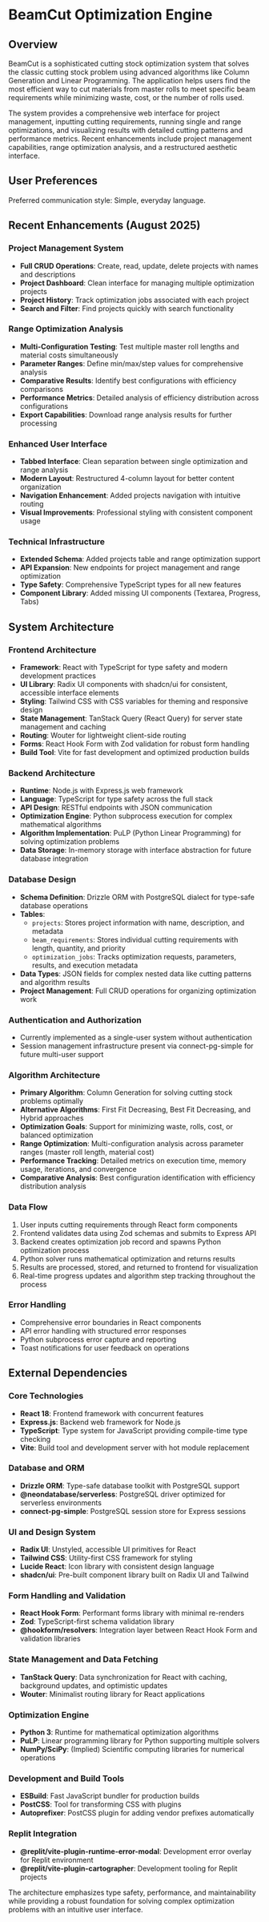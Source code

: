 # BeamCut Optimization Engine

## Overview

BeamCut is a sophisticated cutting stock optimization system that solves the classic cutting stock problem using advanced algorithms like Column Generation and Linear Programming. The application helps users find the most efficient way to cut materials from master rolls to meet specific beam requirements while minimizing waste, cost, or the number of rolls used.

The system provides a comprehensive web interface for project management, inputting cutting requirements, running single and range optimizations, and visualizing results with detailed cutting patterns and performance metrics. Recent enhancements include project management capabilities, range optimization analysis, and a restructured aesthetic interface.

## User Preferences

Preferred communication style: Simple, everyday language.

## Recent Enhancements (August 2025)

### Project Management System
- **Full CRUD Operations**: Create, read, update, delete projects with names and descriptions
- **Project Dashboard**: Clean interface for managing multiple optimization projects
- **Project History**: Track optimization jobs associated with each project
- **Search and Filter**: Find projects quickly with search functionality

### Range Optimization Analysis
- **Multi-Configuration Testing**: Test multiple master roll lengths and material costs simultaneously
- **Parameter Ranges**: Define min/max/step values for comprehensive analysis
- **Comparative Results**: Identify best configurations with efficiency comparisons
- **Performance Metrics**: Detailed analysis of efficiency distribution across configurations
- **Export Capabilities**: Download range analysis results for further processing

### Enhanced User Interface
- **Tabbed Interface**: Clean separation between single optimization and range analysis
- **Modern Layout**: Restructured 4-column layout for better content organization
- **Navigation Enhancement**: Added projects navigation with intuitive routing
- **Visual Improvements**: Professional styling with consistent component usage

### Technical Infrastructure
- **Extended Schema**: Added projects table and range optimization support
- **API Expansion**: New endpoints for project management and range optimization
- **Type Safety**: Comprehensive TypeScript types for all new features
- **Component Library**: Added missing UI components (Textarea, Progress, Tabs)

## System Architecture

### Frontend Architecture
- **Framework**: React with TypeScript for type safety and modern development practices
- **UI Library**: Radix UI components with shadcn/ui for consistent, accessible interface elements
- **Styling**: Tailwind CSS with CSS variables for theming and responsive design
- **State Management**: TanStack Query (React Query) for server state management and caching
- **Routing**: Wouter for lightweight client-side routing
- **Forms**: React Hook Form with Zod validation for robust form handling
- **Build Tool**: Vite for fast development and optimized production builds

### Backend Architecture
- **Runtime**: Node.js with Express.js web framework
- **Language**: TypeScript for type safety across the full stack
- **API Design**: RESTful endpoints with JSON communication
- **Optimization Engine**: Python subprocess execution for complex mathematical algorithms
- **Algorithm Implementation**: PuLP (Python Linear Programming) for solving optimization problems
- **Data Storage**: In-memory storage with interface abstraction for future database integration

### Database Design
- **Schema Definition**: Drizzle ORM with PostgreSQL dialect for type-safe database operations
- **Tables**: 
  - `projects`: Stores project information with name, description, and metadata
  - `beam_requirements`: Stores individual cutting requirements with length, quantity, and priority
  - `optimization_jobs`: Tracks optimization requests, parameters, results, and execution metadata
- **Data Types**: JSON fields for complex nested data like cutting patterns and algorithm results
- **Project Management**: Full CRUD operations for organizing optimization work

### Authentication and Authorization
- Currently implemented as a single-user system without authentication
- Session management infrastructure present via connect-pg-simple for future multi-user support

### Algorithm Architecture
- **Primary Algorithm**: Column Generation for solving cutting stock problems optimally
- **Alternative Algorithms**: First Fit Decreasing, Best Fit Decreasing, and Hybrid approaches
- **Optimization Goals**: Support for minimizing waste, rolls, cost, or balanced optimization
- **Range Optimization**: Multi-configuration analysis across parameter ranges (master roll length, material cost)
- **Performance Tracking**: Detailed metrics on execution time, memory usage, iterations, and convergence
- **Comparative Analysis**: Best configuration identification with efficiency distribution analysis

### Data Flow
1. User inputs cutting requirements through React form components
2. Frontend validates data using Zod schemas and submits to Express API
3. Backend creates optimization job record and spawns Python optimization process
4. Python solver runs mathematical optimization and returns results
5. Results are processed, stored, and returned to frontend for visualization
6. Real-time progress updates and algorithm step tracking throughout the process

### Error Handling
- Comprehensive error boundaries in React components
- API error handling with structured error responses
- Python subprocess error capture and reporting
- Toast notifications for user feedback on operations

## External Dependencies

### Core Technologies
- **React 18**: Frontend framework with concurrent features
- **Express.js**: Backend web framework for Node.js
- **TypeScript**: Type system for JavaScript providing compile-time type checking
- **Vite**: Build tool and development server with hot module replacement

### Database and ORM
- **Drizzle ORM**: Type-safe database toolkit with PostgreSQL support
- **@neondatabase/serverless**: PostgreSQL driver optimized for serverless environments
- **connect-pg-simple**: PostgreSQL session store for Express sessions

### UI and Design System
- **Radix UI**: Unstyled, accessible UI primitives for React
- **Tailwind CSS**: Utility-first CSS framework for styling
- **Lucide React**: Icon library with consistent design language
- **shadcn/ui**: Pre-built component library built on Radix UI and Tailwind

### Form Handling and Validation
- **React Hook Form**: Performant forms library with minimal re-renders
- **Zod**: TypeScript-first schema validation library
- **@hookform/resolvers**: Integration layer between React Hook Form and validation libraries

### State Management and Data Fetching
- **TanStack Query**: Data synchronization for React with caching, background updates, and optimistic updates
- **Wouter**: Minimalist routing library for React applications

### Optimization Engine
- **Python 3**: Runtime for mathematical optimization algorithms
- **PuLP**: Linear programming library for Python supporting multiple solvers
- **NumPy/SciPy**: (Implied) Scientific computing libraries for numerical operations

### Development and Build Tools
- **ESBuild**: Fast JavaScript bundler for production builds
- **PostCSS**: Tool for transforming CSS with plugins
- **Autoprefixer**: PostCSS plugin for adding vendor prefixes automatically

### Replit Integration
- **@replit/vite-plugin-runtime-error-modal**: Development error overlay for Replit environment
- **@replit/vite-plugin-cartographer**: Development tooling for Replit projects

The architecture emphasizes type safety, performance, and maintainability while providing a robust foundation for solving complex optimization problems with an intuitive user interface.